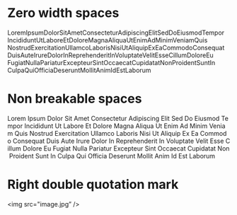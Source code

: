 # Zero width spaces

Lorem​Ipsum​Dolor​Sit​Amet​Consectetur​Adipiscing​Elit​Sed​Do​Eiusmod​Tempor​Incididunt​Ut​Labore​Et​Dolore​Magna​Aliqua​Ut​Enim​Ad​Minim​Veniam​Quis​Nostrud​Exercitation​Ullamco​Laboris​Nisi​Ut​Aliquip​Ex​Ea​Commodo​Consequat​Duis​Aute​Irure​Dolor​In​Reprehenderit​In​Voluptate​Velit​Esse​Cillum​Dolore​Eu​Fugiat​Nulla​Pariatur​Excepteur​Sint​Occaecat​Cupidatat​Non​Proident​Sunt​In​Culpa​Qui​Officia​Deserunt​Mollit​Anim​Id​Est​Laborum

# Non breakable spaces

Lorem Ipsum Dolor Sit Amet Consectetur Adipiscing Elit Sed Do Eiusmod Tempor Incididunt Ut Labore Et Dolore Magna Aliqua Ut Enim Ad Minim Veniam Quis Nostrud Exercitation Ullamco Laboris Nisi Ut Aliquip Ex Ea Commodo Consequat Duis Aute Irure Dolor In Reprehenderit In Voluptate Velit Esse Cillum Dolore Eu Fugiat Nulla Pariatur Excepteur Sint Occaecat Cupidatat Non Proident Sunt In Culpa Qui Officia Deserunt Mollit Anim Id Est Laborum

# Right double quotation mark

<img src="image.jpg” />
